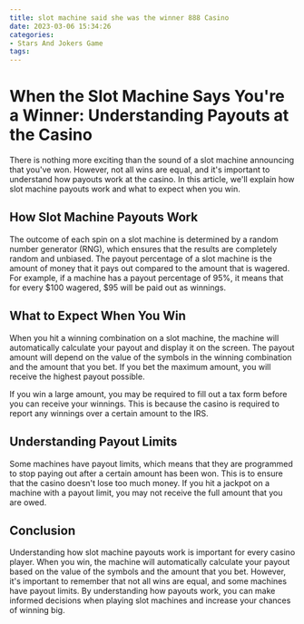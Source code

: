 ```yaml
---
title: slot machine said she was the winner 888 Casino
date: 2023-03-06 15:34:26
categories:
- Stars And Jokers Game
tags:
---
```

# When the Slot Machine Says You're a Winner: Understanding Payouts at the Casino

There is nothing more exciting than the sound of a slot machine announcing that you've won. However, not all wins are equal, and it's important to understand how payouts work at the casino. In this article, we'll explain how slot machine payouts work and what to expect when you win.

## How Slot Machine Payouts Work

The outcome of each spin on a slot machine is determined by a random number generator (RNG), which ensures that the results are completely random and unbiased. The payout percentage of a slot machine is the amount of money that it pays out compared to the amount that is wagered. For example, if a machine has a payout percentage of 95%, it means that for every $100 wagered, $95 will be paid out as winnings.

## What to Expect When You Win

When you hit a winning combination on a slot machine, the machine will automatically calculate your payout and display it on the screen. The payout amount will depend on the value of the symbols in the winning combination and the amount that you bet. If you bet the maximum amount, you will receive the highest payout possible.

If you win a large amount, you may be required to fill out a tax form before you can receive your winnings. This is because the casino is required to report any winnings over a certain amount to the IRS.

## Understanding Payout Limits

Some machines have payout limits, which means that they are programmed to stop paying out after a certain amount has been won. This is to ensure that the casino doesn't lose too much money. If you hit a jackpot on a machine with a payout limit, you may not receive the full amount that you are owed.

## Conclusion

Understanding how slot machine payouts work is important for every casino player. When you win, the machine will automatically calculate your payout based on the value of the symbols and the amount that you bet. However, it's important to remember that not all wins are equal, and some machines have payout limits. By understanding how payouts work, you can make informed decisions when playing slot machines and increase your chances of winning big.